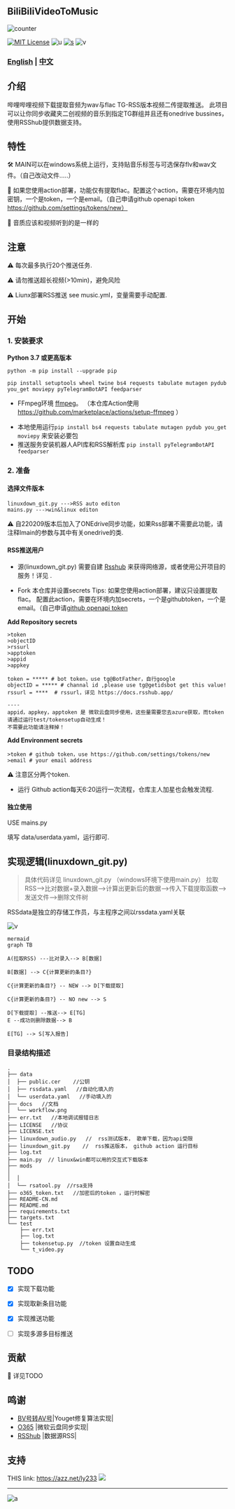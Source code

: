 ## BiliBiliVideoToMusic
![counter](https://count.getloli.com/get/@sudoskys-github-BiliBiliVideoToMusic?theme=moebooru)

[![MIT License](https://img.shields.io/badge/LICENSE-MIT-ff69b4)](http://choosealicense.com/licenses/mit/)   ![u](https://img.shields.io/badge/USE-python-green)   [![s](https://img.shields.io/badge/Sponsor-Alipay-ff69b4)](https://azz.net/ly233)
![v](https://img.shields.io/badge/Version-220209-9cf)  

### [English](README.md)  | [中文](README-CN.md) 

## 介绍

哔哩哔哩视频下载提取音频为wav与flac   TG-RSS版本视频二传提取推送。
此项目可以让你同步收藏夹二创视频的音乐到指定TG群组并且还有onedrive bussines，使用RSShub提供数据支持。



## 特性
🛠 MAIN可以在windows系统上运行，支持贴音乐标签与可选保存flv和wav文件。（自己改动文件.....）

🚧 如果您使用action部署，功能仅有提取flac。配置这个action，需要在环境内加密钥，一个是token，一个是email。（自己申请github openapi token https://github.com/settings/tokens/new）

🎤 音质应该和视频听到的是一样的

## 注意
⚠ 每次最多执行20个推送任务.

⚠ 请勿推送超长视频(>10min)，避免风险

⚠ Liunx部署RSS推送  see music.yml，变量需要手动配置.

## 开始
### 1. 安装要求

 **Python 3.7 或更高版本** 
```
python -m pip install --upgrade pip

pip install setuptools wheel twine bs4 requests tabulate mutagen pydub you_get moviepy pyTelegramBotAPI feedparser
```
- FFmpeg环境 [ffmpeg](https://ffmpeg.org/download.html#get-packages)。
（本仓库Action使用 https://github.com/marketplace/actions/setup-ffmpeg ）
* 本地使用运行`pip install bs4 requests tabulate mutagen pydub you_get moviepy` 来安装必要包
* 推送服务安装机器人API库和RSS解析库 `pip install pyTelegramBotAPI feedparser`

### 2. 准备

#### 选择文件版本
```
linuxdown_git.py --->RSS auto editon
mains.py --->win&linux editon
```
⚠ 自220209版本后加入了ONEdrive同步功能，如果Rss部署不需要此功能，请注释lmain的参数与其中有关onedrive的类.


#### RSS推送用户
* 源(linuxdown_git.py)
需要自建 [Rsshub](https://docs.rsshub.app/) 来获得网络源，或者使用公开项目的服务！详见  .

* Fork 本仓库并设置secrets
Tips: 如果您使用action部署，建议只设置提取flac。
配置此action，需要在环境内加secrets，一个是githubtoken，一个是email。（自己申请[github openapi token](https://github.com/settings/tokens/new)

**Add Repository secrets**
```
>token
>objectID
>rssurl
>apptoken
>appid
>appkey
```
```
token = ***** # bot token，use tg@BotFather，自行google
objectID = ***** # channal id ,please use tg@getidsbot get this value!
rssurl = ****  # rssurl，详见 https://docs.rsshub.app/

----
appid，appkey，apptoken 是 微软云盘同步使用，这些量需要您去azure获取，而token请通过运行test/tokensetup自动生成！
不需要此功能请注释掉！
```

**Add Environment secrets**
```
>token # github token，use https://github.com/settings/tokens/new
>email # your email address
```

⚠ 注意区分两个token.

* 运行
Github action每天6:20运行一次流程，仓库主人加星也会触发流程.

#### 独立使用
USE mains.py  

填写 data/userdata.yaml，运行即可.


## 实现逻辑(linuxdown_git.py)

>具体代码详见 linuxdown_git.py （windows环境下使用main.py）
拉取RSS-->比对数据+录入数据-->计算出更新后的数据-->传入下载提取函数-->发送文件-->删除文件树

RSSdata是独立的存储工作员，与主程序之间以rssdata.yaml关联


![v](https://github.com/sudoskys/BiliBiliVideoToMusic/raw/main/docs/workflow.png)


```
mermaid
graph TB

A(拉取RSS) ---比对录入--> B[数据]

B[数据] --> C{计算更新的条目?}

C{计算更新的条目?} -- NEW --> D[下载提取]

C{计算更新的条目?} -- NO new --> S

D[下载提取] --推送--> E[TG]
E --成功则删除数据--> B

E[TG] --> S[写入报告]
```

### 目录结构描述
```
.
├── data
│  ├── public.cer    //公钥
│  ├── rssdata.yaml   //自动化填入的
│  └── userdata.yaml   //手动填入的
├── docs   //文档
│  └── workflow.png
├── err.txt   //本地调试报错日志
├── LICENSE   //协议
├── LICENSE.txt
├── linuxdown_audio.py   //  rss测试版本， 歌单下载，因为api受限
├── linuxdown_git.py    //  rss推送版本， github action 运行目标
├── log.txt
├── main.py  // linux&win都可以用的交互式下载版本
├── mods
│  
│  │ 
│  └── rsatool.py  //rsa支持
├── o365_token.txt   //加密后的token ，运行时解密
├── README-CN.md
├── README.md
├── requirements.txt
├── targets.txt
└── test
    ├── err.txt
    ├── log.txt
    ├── tokensetup.py  //token 设置自动生成
    └── t_video.py

```

## TODO
- [x] 实现下载功能
- [x] 实现取新条目功能
- [x] 实现推送功能
- [ ] 实现多源多目标推送


## 贡献
🚧 详见TODO

## 鸣谢

- [BV号转AV号](https://www.zhihu.com/question/381784377/answer/1099438784)|Youget修复算法实现|
- [O365](https://github.com/O365/python-o365) |微软云盘同步实现|
- [RSShub](https://docs.rsshub.app/) |数据源RSS|


## 支持
THIS link: https://azz.net/ly233
[![](https://static01.imgkr.com/temp/5808cb7e9e6340409bd07afc0e5ca723.png)](https://azz.net/ly233)

------------------------------

![a](https://tva1.sinaimg.cn/large/87c01ec7gy1fsnqqlbdzjj21kw0w07is.jpg)


